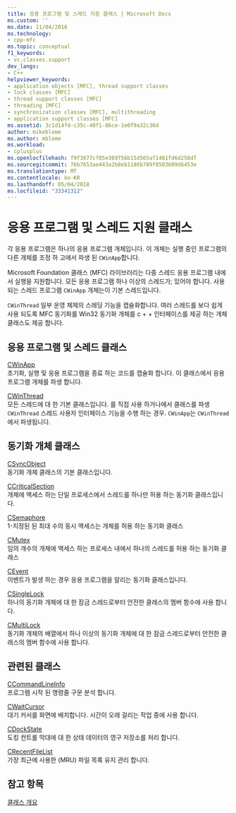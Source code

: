 ```yaml
---
title: 응용 프로그램 및 스레드 지원 클래스 | Microsoft Docs
ms.custom: ''
ms.date: 11/04/2016
ms.technology:
- cpp-mfc
ms.topic: conceptual
f1_keywords:
- vc.classes.support
dev_langs:
- C++
helpviewer_keywords:
- application objects [MFC], thread support classes
- lock classes [MFC]
- thread support classes [MFC]
- threading [MFC]
- synchronization classes [MFC], multithreading
- application support classes [MFC]
ms.assetid: 3c1d14fd-c35c-48f1-86ce-1e0f9a32c36d
author: mikeblome
ms.author: mblome
ms.workload:
- cplusplus
ms.openlocfilehash: f9f3877cf85e369756b15d565af1481fd6d258df
ms.sourcegitcommit: 76b7653ae443a2b8eb1186b789f8503609d6453e
ms.translationtype: MT
ms.contentlocale: ko-KR
ms.lasthandoff: 05/04/2018
ms.locfileid: "33341312"
---
```

# <a name="application-and-thread-support-classes"></a>응용 프로그램 및 스레드 지원 클래스
각 응용 프로그램은 하나의 응용 프로그램 개체입니다. 이 개체는 실행 중인 프로그램의 다른 개체를 조정 하 고에서 파생 된 `CWinApp`합니다.  
  
 Microsoft Foundation 클래스 (MFC) 라이브러리는 다중 스레드 응용 프로그램 내에서 실행을 지원합니다. 모든 응용 프로그램 하나 이상의 스레드가; 있어야 합니다. 사용 되는 스레드 프로그램 `CWinApp` 개체는이 기본 스레드입니다.  
  
 `CWinThread` 일부 운영 체제의 스레딩 기능을 캡슐화합니다. 여러 스레드를 보다 쉽게 사용 되도록 MFC 동기화를 Win32 동기화 개체를 c + + 인터페이스를 제공 하는 개체 클래스도 제공 합니다.  
  
## <a name="application-and-thread-classes"></a>응용 프로그램 및 스레드 클래스  
 [CWinApp](../mfc/reference/cwinapp-class.md)  
 초기화, 실행 및 응용 프로그램을 종료 하는 코드를 캡슐화 합니다. 이 클래스에서 응용 프로그램 개체를 파생 합니다.  
  
 [CWinThread](../mfc/reference/cwinthread-class.md)  
 모든 스레드에 대 한 기본 클래스입니다. 를 직접 사용 하거나에서 클래스를 파생 `CWinThread` 스레드 사용자 인터페이스 기능을 수행 하는 경우. `CWinApp`는 `CWinThread`에서 파생됩니다.  
  
## <a name="synchronization-object-classes"></a>동기화 개체 클래스  
 [CSyncObject](../mfc/reference/csyncobject-class.md)  
 동기화 개체 클래스의 기본 클래스입니다.  
  
 [CCriticalSection](../mfc/reference/ccriticalsection-class.md)  
 개체에 액세스 하는 단일 프로세스에서 스레드를 하나만 허용 하는 동기화 클래스입니다.  
  
 [CSemaphore](../mfc/reference/csemaphore-class.md)  
 1-지정된 된 최대 수의 동시 액세스는 개체를 허용 하는 동기화 클래스  
  
 [CMutex](../mfc/reference/cmutex-class.md)  
 임의 개수의 개체에 액세스 하는 프로세스 내에서 하나의 스레드를 허용 하는 동기화 클래스  
  
 [CEvent](../mfc/reference/cevent-class.md)  
 이벤트가 발생 하는 경우 응용 프로그램을 알리는 동기화 클래스입니다.  
  
 [CSingleLock](../mfc/reference/csinglelock-class.md)  
 하나의 동기화 개체에 대 한 잠금 스레드로부터 안전한 클래스의 멤버 함수에 사용 합니다.  
  
 [CMultiLock](../mfc/reference/cmultilock-class.md)  
 동기화 개체의 배열에서 하나 이상의 동기화 개체에 대 한 잠금 스레드로부터 안전한 클래스의 멤버 함수에 사용 합니다.  
  
## <a name="related-classes"></a>관련된 클래스  
 [CCommandLineInfo](../mfc/reference/ccommandlineinfo-class.md)  
 프로그램 시작 된 명령줄 구문 분석 합니다.  
  
 [CWaitCursor](../mfc/reference/cwaitcursor-class.md)  
 대기 커서를 화면에 배치합니다. 시간이 오래 걸리는 작업 중에 사용 합니다.  
  
 [CDockState](../mfc/reference/cdockstate-class.md)  
 도킹 컨트롤 막대에 대 한 상태 데이터의 영구 저장소를 처리 합니다.  
  
 [CRecentFileList](../mfc/reference/crecentfilelist-class.md)  
 가장 최근에 사용한 (MRU) 파일 목록 유지 관리 합니다.  
  
## <a name="see-also"></a>참고 항목  
 [클래스 개요](../mfc/class-library-overview.md)

